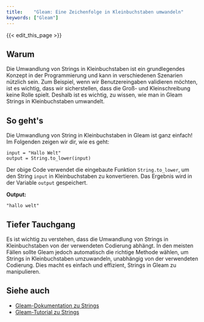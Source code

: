 ```yaml
---
title:    "Gleam: Eine Zeichenfolge in Kleinbuchstaben umwandeln"
keywords: ["Gleam"]
---
```


{{< edit_this_page >}}

## Warum

Die Umwandlung von Strings in Kleinbuchstaben ist ein grundlegendes Konzept in der Programmierung und kann in verschiedenen Szenarien nützlich sein. Zum Beispiel, wenn wir Benutzereingaben validieren möchten, ist es wichtig, dass wir sicherstellen, dass die Groß- und Kleinschreibung keine Rolle spielt. Deshalb ist es wichtig, zu wissen, wie man in Gleam Strings in Kleinbuchstaben umwandelt.

## So geht's

Die Umwandlung von String in Kleinbuchstaben in Gleam ist ganz einfach! Im Folgenden zeigen wir dir, wie es geht:

```Gleam
input = "Hallo Welt"
output = String.to_lower(input)
```

Der obige Code verwendet die eingebaute Funktion `String.to_lower`, um den String `input` in Kleinbuchstaben zu konvertieren. Das Ergebnis wird in der Variable `output` gespeichert.

**Output:**

```Gleam
"hallo welt"
```

## Tiefer Tauchgang

Es ist wichtig zu verstehen, dass die Umwandlung von Strings in Kleinbuchstaben von der verwendeten Codierung abhängt. In den meisten Fällen sollte Gleam jedoch automatisch die richtige Methode wählen, um Strings in Kleinbuchstaben umzuwandeln, unabhängig von der verwendeten Codierung. Dies macht es einfach und effizient, Strings in Gleam zu manipulieren.

## Siehe auch

- [Gleam-Dokumentation zu Strings](https://gleam.run/book/core/strings.html)
- [Gleam-Tutorial zu Strings](https://gleam.run/book/tutorials/strings.html)